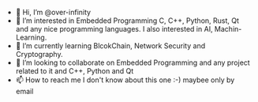 - 👋 Hi, I’m @over-infinity
- 👀 I’m interested in Embedded Programming C, C++, Python, Rust, Qt and any nice programming languages. I also interested in AI, Machin-Learning.
- 🌱 I’m currently learning BlcokChain, Network Security and Cryptography.
- 💞️ I’m looking to collaborate on Embedded Programming and any project related to it and C++, Python and Qt
- 📫 How to reach me I don't know about this one :-) maybee only by email 

<!---
over-infinity/over-infinity is a ✨ special ✨ repository because its `README.md` (this file) appears on your GitHub profile.
You can click the Preview link to take a look at your changes.
--->
